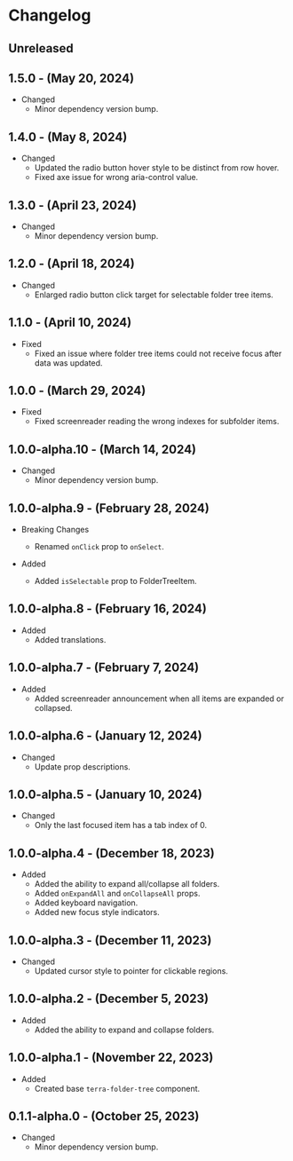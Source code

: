 # Changelog

## Unreleased

## 1.5.0 - (May 20, 2024)

* Changed
  * Minor dependency version bump.

## 1.4.0 - (May 8, 2024)

* Changed
  * Updated the radio button hover style to be distinct from row hover.
  * Fixed axe issue for wrong aria-control value.

## 1.3.0 - (April 23, 2024)

* Changed
  * Minor dependency version bump.

## 1.2.0 - (April 18, 2024)

* Changed
  * Enlarged radio button click target for selectable folder tree items.

## 1.1.0 - (April 10, 2024)

* Fixed
  * Fixed an issue where folder tree items could not receive focus after data was updated.

## 1.0.0 - (March 29, 2024)

* Fixed
  * Fixed screenreader reading the wrong indexes for subfolder items.

## 1.0.0-alpha.10 - (March 14, 2024)

* Changed
  * Minor dependency version bump.

## 1.0.0-alpha.9 - (February 28, 2024)

* Breaking Changes
  * Renamed `onClick` prop to `onSelect`.

* Added
  * Added `isSelectable` prop to FolderTreeItem.

## 1.0.0-alpha.8 - (February 16, 2024)

* Added
  * Added translations.

## 1.0.0-alpha.7 - (February 7, 2024)

* Added
  * Added screenreader announcement when all items are expanded or collapsed.

## 1.0.0-alpha.6 - (January 12, 2024)

* Changed
  * Update prop descriptions.

## 1.0.0-alpha.5 - (January 10, 2024)

* Changed
  * Only the last focused item has a tab index of 0.

## 1.0.0-alpha.4 - (December 18, 2023)

* Added
  * Added the ability to expand all/collapse all folders.
  * Added `onExpandAll` and `onCollapseAll` props.
  * Added keyboard navigation.
  * Added new focus style indicators.

## 1.0.0-alpha.3 - (December 11, 2023)

* Changed
  * Updated cursor style to pointer for clickable regions.

## 1.0.0-alpha.2 - (December 5, 2023)

* Added
  * Added the ability to expand and collapse folders.

## 1.0.0-alpha.1 - (November 22, 2023)

* Added
  * Created base `terra-folder-tree` component.

## 0.1.1-alpha.0 - (October 25, 2023)

* Changed
  * Minor dependency version bump.
